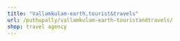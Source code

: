 ```yaml
---
title: "Vallamkulam-earth,tourist&travels"
url: /puthupally/vallamkulam-earth-touristandtravels/
shop: travel agency
---
```

